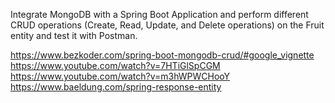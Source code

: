  Integrate MongoDB with a Spring Boot Application and perform different CRUD operations (Create, Read, Update, and Delete operations) on the Fruit entity and test it with Postman.

 https://www.bezkoder.com/spring-boot-mongodb-crud/#google_vignette
 https://www.youtube.com/watch?v=7HTiGlSpCGM
 https://www.youtube.com/watch?v=m3hWPWCHooY
 https://www.baeldung.com/spring-response-entity
